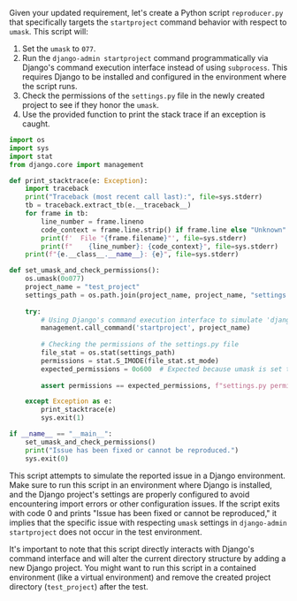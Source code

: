 Given your updated requirement, let's create a Python script `reproducer.py` that specifically targets the `startproject` command behavior with respect to `umask`. This script will:

1. Set the `umask` to `077`.
2. Run the `django-admin startproject` command programmatically via Django's command execution interface instead of using `subprocess`. This requires Django to be installed and configured in the environment where the script runs.
3. Check the permissions of the `settings.py` file in the newly created project to see if they honor the `umask`.
4. Use the provided function to print the stack trace if an exception is caught.

```python
import os
import sys
import stat
from django.core import management

def print_stacktrace(e: Exception):
    import traceback
    print("Traceback (most recent call last):", file=sys.stderr)
    tb = traceback.extract_tb(e.__traceback__)
    for frame in tb:
        line_number = frame.lineno
        code_context = frame.line.strip() if frame.line else "Unknown"
        print(f'  File "{frame.filename}"', file=sys.stderr)
        print(f"    {line_number}: {code_context}", file=sys.stderr)
    print(f"{e.__class__.__name__}: {e}", file=sys.stderr)

def set_umask_and_check_permissions():
    os.umask(0o077)
    project_name = "test_project"
    settings_path = os.path.join(project_name, project_name, "settings.py")
    
    try:
        # Using Django's command execution interface to simulate 'django-admin startproject'
        management.call_command('startproject', project_name)
        
        # Checking the permissions of the settings.py file
        file_stat = os.stat(settings_path)
        permissions = stat.S_IMODE(file_stat.st_mode)
        expected_permissions = 0o600  # Expected because umask is set to 077
        
        assert permissions == expected_permissions, f"settings.py permissions do not honor umask: {oct(permissions)}"

    except Exception as e:
        print_stacktrace(e)
        sys.exit(1)

if __name__ == "__main__":
    set_umask_and_check_permissions()
    print("Issue has been fixed or cannot be reproduced.")
    sys.exit(0)
```

This script attempts to simulate the reported issue in a Django environment. Make sure to run this script in an environment where Django is installed, and the Django project's settings are properly configured to avoid encountering import errors or other configuration issues. If the script exits with code 0 and prints "Issue has been fixed or cannot be reproduced," it implies that the specific issue with respecting `umask` settings in `django-admin startproject` does not occur in the test environment.

It's important to note that this script directly interacts with Django's command interface and will alter the current directory structure by adding a new Django project. You might want to run this script in a contained environment (like a virtual environment) and remove the created project directory (`test_project`) after the test.